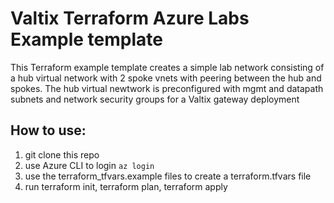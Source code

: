 # Valtix Terraform Azure Labs Example template
This Terraform example template creates a simple lab network consisting of a hub virtual network with 2 spoke vnets with peering between the hub and spokes.  The hub virtual newtwork is preconfigured with mgmt and datapath subnets and network security groups for a Valtix gateway deployment

## How to use:
1. git clone this repo
1. use Azure CLI to login ```az login```
1. use the terraform_tfvars.example files to create a terraform.tfvars file
1. run terraform init, terraform plan, terraform apply
